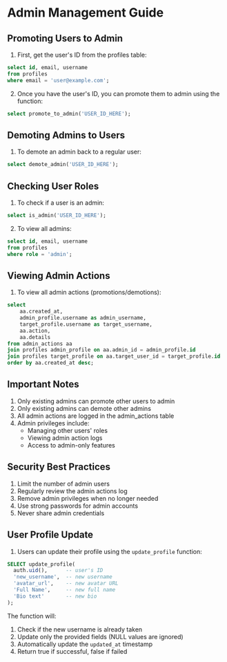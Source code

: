 # Admin Management Guide

## Promoting Users to Admin

1. First, get the user's ID from the profiles table:
```sql
select id, email, username 
from profiles 
where email = 'user@example.com';
```

2. Once you have the user's ID, you can promote them to admin using the function:
```sql
select promote_to_admin('USER_ID_HERE');
```

## Demoting Admins to Users

1. To demote an admin back to a regular user:
```sql
select demote_admin('USER_ID_HERE');
```

## Checking User Roles

1. To check if a user is an admin:
```sql
select is_admin('USER_ID_HERE');
```

2. To view all admins:
```sql
select id, email, username 
from profiles 
where role = 'admin';
```

## Viewing Admin Actions

1. To view all admin actions (promotions/demotions):
```sql
select 
    aa.created_at,
    admin_profile.username as admin_username,
    target_profile.username as target_username,
    aa.action,
    aa.details
from admin_actions aa
join profiles admin_profile on aa.admin_id = admin_profile.id
join profiles target_profile on aa.target_user_id = target_profile.id
order by aa.created_at desc;
```

## Important Notes

1. Only existing admins can promote other users to admin
2. Only existing admins can demote other admins
3. All admin actions are logged in the admin_actions table
4. Admin privileges include:
   - Managing other users' roles
   - Viewing admin action logs
   - Access to admin-only features

## Security Best Practices

1. Limit the number of admin users
2. Regularly review the admin actions log
3. Remove admin privileges when no longer needed
4. Use strong passwords for admin accounts
5. Never share admin credentials 

## User Profile Update

1. Users can update their profile using the `update_profile` function:
```sql
SELECT update_profile(
  auth.uid(),      -- user's ID
  'new_username',  -- new username
  'avatar_url',    -- new avatar URL
  'Full Name',     -- new full name
  'Bio text'       -- new bio
);
```

The function will:
1. Check if the new username is already taken
2. Update only the provided fields (NULL values are ignored)
3. Automatically update the `updated_at` timestamp
4. Return true if successful, false if failed 